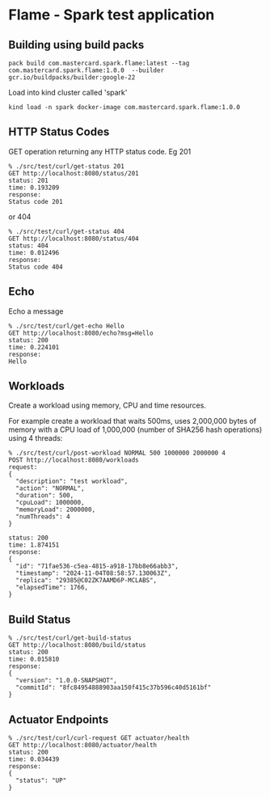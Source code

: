 # Flame - Spark test application


## Building using build packs

```
pack build com.mastercard.spark.flame:latest --tag com.mastercard.spark.flame:1.0.0  --builder gcr.io/buildpacks/builder:google-22
```

Load into kind cluster called 'spark'
```
kind load -n spark docker-image com.mastercard.spark.flame:1.0.0 
```

## HTTP Status Codes

GET operation returning any HTTP status code. Eg 201
```
% ./src/test/curl/get-status 201                 
GET http://localhost:8080/status/201
status: 201
time: 0.193209
response:
Status code 201
```

or 404

```
% ./src/test/curl/get-status 404
GET http://localhost:8080/status/404
status: 404
time: 0.012496
response:
Status code 404
```

## Echo

Echo a message
```
% ./src/test/curl/get-echo Hello
GET http://localhost:8080/echo?msg=Hello
status: 200
time: 0.224101
response:
Hello
```

## Workloads

Create a workload using memory, CPU and time resources.

For example create a workload that waits 500ms, uses 2,000,000 bytes of memory
with a CPU load of 1,000,000 (number of SHA256 hash operations) using 4 threads:
```
% ./src/test/curl/post-workload NORMAL 500 1000000 2000000 4 
POST http://localhost:8080/workloads
request:
{
  "description": "test workload",
  "action": "NORMAL",
  "duration": 500,
  "cpuLoad": 1000000,
  "memoryLoad": 2000000,
  "numThreads": 4
}

status: 200
time: 1.874151
response:
{
  "id": "71fae536-c5ea-4815-a918-17bb8e66abb3",
  "timestamp": "2024-11-04T08:58:57.130063Z",
  "replica": "29385@C02ZK7AAMD6P-MCLABS",
  "elapsedTime": 1766,
}
```

## Build Status

```
% ./src/test/curl/get-build-status
GET http://localhost:8080/build/status
status: 200
time: 0.015810
response:
{
  "version": "1.0.0-SNAPSHOT",
  "commitId": "8fc84954888903aa150f415c37b596c40d5161bf"
}
```

## Actuator Endpoints

```
% ./src/test/curl/curl-request GET actuator/health
GET http://localhost:8080/actuator/health
status: 200
time: 0.034439
response:
{
  "status": "UP"
}
```


